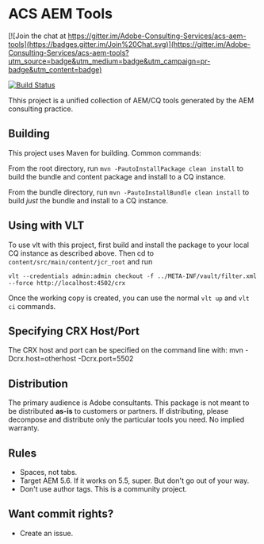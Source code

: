 # ACS AEM Tools

[![Join the chat at https://gitter.im/Adobe-Consulting-Services/acs-aem-tools](https://badges.gitter.im/Join%20Chat.svg)](https://gitter.im/Adobe-Consulting-Services/acs-aem-tools?utm_source=badge&utm_medium=badge&utm_campaign=pr-badge&utm_content=badge)

[![Build Status](https://travis-ci.org/Adobe-Consulting-Services/acs-aem-tools.png)](https://travis-ci.org/Adobe-Consulting-Services/acs-aem-tools])

Thhis project is a unified collection of AEM/CQ tools generated by the AEM consulting practice.

## Building

This project uses Maven for building. Common commands:

From the root directory, run ``mvn -PautoInstallPackage clean install`` to build the bundle and content package and install to a CQ instance.

From the bundle directory, run ``mvn -PautoInstallBundle clean install`` to build *just* the bundle and install to a CQ instance.

## Using with VLT

To use vlt with this project, first build and install the package to your local CQ instance as described above. Then cd to `content/src/main/content/jcr_root` and run

    vlt --credentials admin:admin checkout -f ../META-INF/vault/filter.xml --force http://localhost:4502/crx

Once the working copy is created, you can use the normal ``vlt up`` and ``vlt ci`` commands.

## Specifying CRX Host/Port

The CRX host and port can be specified on the command line with:
mvn -Dcrx.host=otherhost -Dcrx.port=5502 <goals>

## Distribution

The primary audience is Adobe consultants. This package is not meant to be distributed **as-is** to customers or partners. If distributing, please decompose and distribute only the particular tools you need. No implied warranty.

## Rules

* Spaces, not tabs.
* Target AEM 5.6. If it works on 5.5, super. But don't go out of your way.
* Don't use author tags. This is a community project.

## Want commit rights?

* Create an issue.
